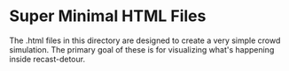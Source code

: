 # Super Minimal HTML Files
The .html files in this directory are designed to create a very simple crowd simulation. The primary goal of these is for visualizing what's happening inside recast-detour.